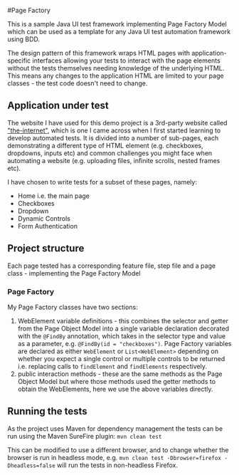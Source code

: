 #Page Factory

This is a sample Java UI test framework implementing Page Factory Model which can be used as a template for any Java UI test automation framework using BDD.

The design pattern of this framework wraps HTML pages with application-specific interfaces allowing your tests to interact with the page elements
without the tests themselves needing knowledge of the underlying HTML. This means any changes to the application HTML are
limited to your page classes - the test code doesn't need to change.


## Application under test
The website I have used for this demo project is a 3rd-party website called ["the-internet"](https://the-internet.herokuapp.com/), 
which is one I came across when I first started learning to develop automated tests. It is divided into a number of 
sub-pages, each demonstrating a different type of HTML element (e.g. checkboxes, dropdowns, inputs etc) and common challenges
you might face when automating a website (e.g. uploading files, infinite scrolls, nested frames etc).

I have chosen to write tests for a subset of these pages, namely:
* Home i.e. the main page
* Checkboxes
* Dropdown
* Dynamic Controls
* Form Authentication

## Project structure
Each page tested has a corresponding feature file, step file and a page class - implementing the Page Factory Model

### Page Factory
My Page Factory classes have two sections:
1. WebElement variable definitions - this combines the selector and getter from the Page Object Model into a single variable
   declaration decorated with the `@FindBy` annotation, which takes in the selector type and value as a parameter, e.g. 
   `@FindBy(id = "checkboxes")`. Page Factory variables are declared as either `WebElement` or `List<WebElement>` depending
   on whether you expect a single control or multiple controls to be returned i.e. replacing calls to `findElement` and 
   `findElements` respectively.
2. public interaction methods - these are the same methods as the Page Object Model but where those methods used the 
   getter methods to obtain the WebElements, here we use the above variables directly.
   
## Running the tests
As the project uses Maven for dependency management the tests can be run using the Maven SureFire plugin:
`mvn clean test`

This can be modified to use a different browser, and to change whether the browser is run in headless mode, e.g.
`mvn clean test -Dbrowser=firefox -Dheadless=false`
will run the tests in non-headless Firefox.